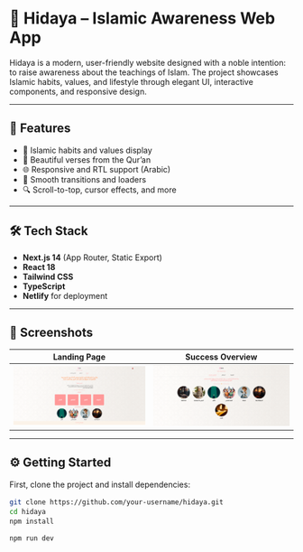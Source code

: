 # 🕌 Hidaya – Islamic Awareness Web App

Hidaya is a modern, user-friendly website designed with a noble intention: to raise awareness about the teachings of Islam. The project showcases Islamic habits, values, and lifestyle through elegant UI, interactive components, and responsive design.

---

## 🚀 Features

- 🌙 Islamic habits and values display
- 📖 Beautiful verses from the Qur’an
- 🌐 Responsive and RTL support (Arabic)
- 🎨 Smooth transitions and loaders
- 🔍 Scroll-to-top, cursor effects, and more

---

## 🛠️ Tech Stack

- **Next.js 14** (App Router, Static Export)
- **React 18**
- **Tailwind CSS**
- **TypeScript**
- **Netlify** for deployment

---

## 📸 Screenshots

| Landing Page                     | Success Overview                 |
| -------------------------------- | -------------------------------- |
| ![Landing](./public/landing.png) | ![Success](./public/success.png) |

---

## ⚙️ Getting Started

First, clone the project and install dependencies:

```bash
git clone https://github.com/your-username/hidaya.git
cd hidaya
npm install
```

```bash
npm run dev
```
